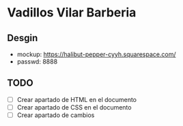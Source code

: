 # Vadillos Vilar Barberia

## Desgin

-   mockup: https://halibut-pepper-cyyh.squarespace.com/
-   passwd: 8888

## TODO

-   [ ] Crear apartado de HTML en el documento
-   [ ] Crear apartado de CSS en el documento
-   [ ] Crear apartado de cambios

